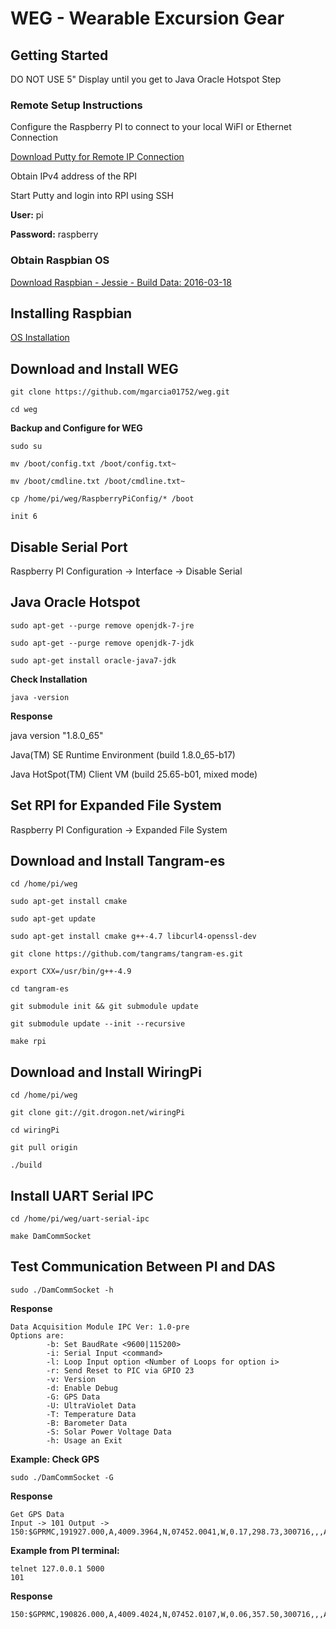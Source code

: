 # WEG - Wearable Excursion Gear

## Getting Started

DO NOT USE 5" Display until you get to Java Oracle Hotspot Step

### Remote Setup Instructions

Configure the Raspberry PI to connect to your local WiFI or Ethernet Connection

[Download Putty for Remote IP Connection](http://www.chiark.greenend.org.uk/~sgtatham/putty/download.html)

Obtain IPv4 address of the RPI

Start Putty and login into RPI using SSH

**User:** pi

**Password:** raspberry

### Obtain Raspbian OS

[Download Raspbian - Jessie - Build Data: 2016-03-18](http://downloads.raspberrypi.org/raspbian/images/raspbian-2016-03-18/)

##  Installing Raspbian 

[OS Installation](https://www.raspberrypi.org/documentation/installation/installing-images/README.md)

##  Download and Install WEG

`git clone https://github.com/mgarcia01752/weg.git`

`cd weg`

**Backup and Configure for WEG**

`sudo su ` 

`mv /boot/config.txt /boot/config.txt~`

`mv /boot/cmdline.txt /boot/cmdline.txt~`

`cp /home/pi/weg/RaspberryPiConfig/* /boot`

`init 6`

## Disable Serial Port

Raspberry PI Configuration -> Interface -> Disable Serial

## Java Oracle Hotspot

`sudo apt-get --purge remove openjdk-7-jre` 

`sudo apt-get --purge remove openjdk-7-jdk`

`sudo apt-get install oracle-java7-jdk`

**Check Installation**

`java -version`

**Response**

java version "1.8.0_65"

Java(TM) SE Runtime Environment (build 1.8.0_65-b17)

Java HotSpot(TM) Client VM (build 25.65-b01, mixed mode)

## Set RPI for Expanded File System

Raspberry PI Configuration -> Expanded File System

##  Download and Install Tangram-es

`cd /home/pi/weg`

`sudo apt-get install cmake`

`sudo apt-get update`

`sudo apt-get install cmake g++-4.7 libcurl4-openssl-dev`

`git clone https://github.com/tangrams/tangram-es.git`

`export CXX=/usr/bin/g++-4.9`

`cd tangram-es`

`git submodule init && git submodule update`

`git submodule update --init --recursive`

`make rpi`


##  Download and Install WiringPi

`cd /home/pi/weg`

`git clone git://git.drogon.net/wiringPi`

`cd wiringPi`

`git pull origin`

`./build`

##  Install UART Serial IPC

`cd /home/pi/weg/uart-serial-ipc`

`make DamCommSocket`

## Test Communication Between PI and DAS

	sudo ./DamCommSocket -h

**Response**

	Data Acquisition Module IPC Ver: 1.0-pre
	Options are:
	        -b: Set BaudRate <9600|115200>
	        -i: Serial Input <command>
	        -l: Loop Input option <Number of Loops for option i>
	        -r: Send Reset to PIC via GPIO 23
	        -v: Version
	        -d: Enable Debug
	        -G: GPS Data
	        -U: UltraViolet Data
	        -T: Temperature Data
	        -B: Barometer Data
	        -S: Solar Power Voltage Data
	        -h: Usage an Exit

**Example: Check GPS**

	sudo ./DamCommSocket -G

**Response**
	
	Get GPS Data
	Input -> 101 Output -> 150:$GPRMC,191927.000,A,4009.3964,N,07452.0041,W,0.17,298.73,300716,,,A*7F

**Example from PI terminal:**
	
	telnet 127.0.0.1 5000
	101

**Response**

	150:$GPRMC,190826.000,A,4009.4024,N,07452.0107,W,0.06,357.50,300716,,,A*74


